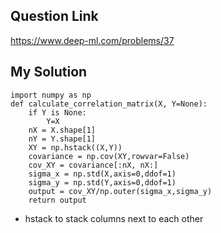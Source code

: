## Question Link
https://www.deep-ml.com/problems/37

## My Solution
```
import numpy as np
def calculate_correlation_matrix(X, Y=None):
    if Y is None:
        Y=X
    nX = X.shape[1]
    nY = Y.shape[1]
    XY = np.hstack((X,Y))
    covariance = np.cov(XY,rowvar=False)
    cov_XY = covariance[:nX, nX:]
    sigma_x = np.std(X,axis=0,ddof=1)
    sigma_y = np.std(Y,axis=0,ddof=1)
    output = cov_XY/np.outer(sigma_x,sigma_y)
    return output
```

* hstack to stack columns next to each other